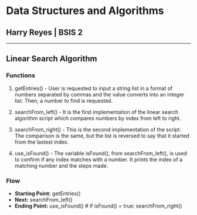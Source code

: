 # Data Structures and Algorithms

## Harry Reyes | BSIS 2

---

## Linear Search Algorithm

### Functions

1. getEntries() - User is requested to input a string list in a format of numbers separated by commas and the value converts into an integer list. Then, a number to find is requested.

2. searchFrom_left() - It is the first implementation of the linear search algorithm script which compares numbers by index from left to right.

3. searchFrom_right() - This is the second implementation of the script. The comparison is the same, but the list is reversed to say that it started from the lastest index.

4. use_isFound() - The variable isFound(), from searchFrom_left(), is used to confirm if any index matches with a number. It prints the index of a matching number and the steps made.

### Flow

- **Starting Point:** getEntries()
- **Next:** searchFrom_left()
- **Ending Point:** use_isFound()
        # if isFound() = true: searchFrom_right()
